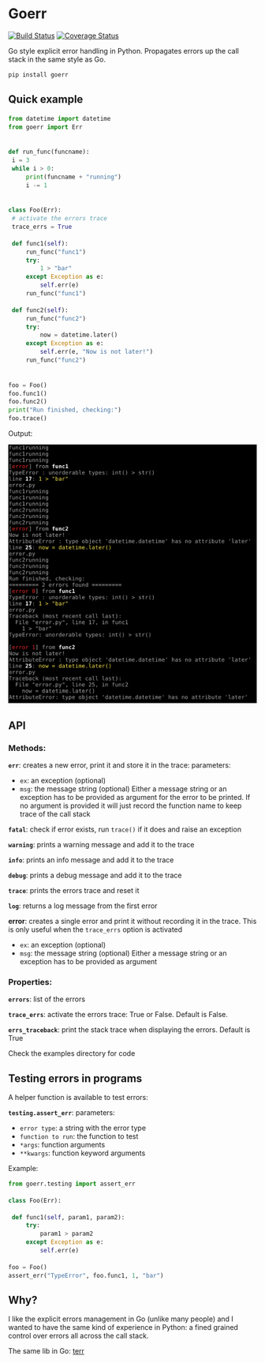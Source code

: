 # Goerr

[![Build Status](https://travis-ci.org/synw/goerr.svg?branch=master)](https://travis-ci.org/synw/goerr) [![Coverage Status](https://coveralls.io/repos/github/synw/goerr/badge.svg?branch=master)](https://coveralls.io/github/synw/goerr?branch=master)

Go style explicit error handling in Python. Propagates errors up the call stack in the same style as Go.

   ```bash
   pip install goerr
   ```

## Quick example

   ```python
from datetime import datetime
from goerr import Err


def run_func(funcname):
    i = 3
    while i > 0:
        print(funcname + "running")
        i -= 1


class Foo(Err):
	# activate the errors trace
	trace_errs = True

    def func1(self):
        run_func("func1")
        try:
            1 > "bar"
        except Exception as e:
            self.err(e)
        run_func("func1")

    def func2(self):
        run_func("func2")
        try:
            now = datetime.later()
        except Exception as e:
            self.err(e, "Now is not later!")
        run_func("func2")


foo = Foo()
foo.func1()
foo.func2()
print("Run finished, checking:")
foo.trace()
   ```

Output:

![Stack trace screenshot](docs/img/output.png)

## API

### Methods:

**`err`**: creates a new error, print it and store it in the trace: parameters: 

- `ex`: an exception (optional)
- `msg`: the message string (optional)
Either a message string or an exception has to be provided as argument for the error to be
printed. If no argument is provided it will just record the function name to keep trace of
the call stack

**`fatal`**: check if error exists, run `trace()` if it does and raise an exception

**`warning`**: prints a warning message and add it to the trace

**`info`**: prints an info message and add it to the trace

**`debug`**: prints a debug message and add it to the trace

**`trace`**: prints the errors trace and reset it

**`log`**: returns a log message from the first error

**error**: creates a single error and print it without recording it in the trace. This is only useful when the `trace_errs` option is activated

- `ex`: an exception (optional)
- `msg`: the message string (optional)
Either a message string or an exception has to be provided as argument

### Properties:

**`errors`**: list of the errors

**`trace_errs`**: activate the errors trace: True or False. Default is False.

**`errs_traceback`**: print the stack trace when displaying the errors. Default is True

Check the examples directory for code

## Testing errors in programs

A helper function is available to test errors:

**`testing.assert_err`**: parameters: 

- `error type`: a string with the error type
- `function to run`: the function to test
- `*args`: function arguments
- `**kwargs`: function keyword arguments

Example:

   ```python
from goerr.testing import assert_err
   
class Foo(Err):

    def func1(self, param1, param2):
        try:
            param1 > param2
        except Exception as e:
            self.err(e)
        
foo = Foo()
assert_err("TypeError", foo.func1, 1, "bar")
   ```

## Why?

I like the explicit errors management in Go (unlike many people) and I wanted to have the
same kind of experience in Python: a fined grained control over errors all across the call
stack.

The same lib in Go: [terr](https://github.com/synw/terr)
